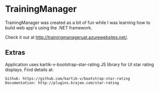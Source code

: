 ﻿# TrainingManager

TrainingManager was created as a bit of fun while I was learning how to build web app's using the .NET framework.

Check it out at http://trainingmanageruat.azurewebsites.net/.

## Extras

Application uses kartik-v-bootstrap-star-rating JS library for UI star rating displays.
Find details at:
```
Github: https://github.com/kartik-v/bootstrap-star-rating
Documentation: http://plugins.krajee.com/star-rating
```
